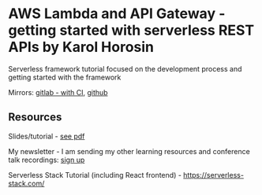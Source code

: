 # AWS Lambda and API Gateway - getting started with serverless REST APIs by Karol Horosin

Serverless framework tutorial focused on the development process and getting started with the framework

Mirrors: [gitlab - with CI](https://gitlab.com/horosin/serverless-js-tutorial), [github](https://github.com/horosin/serverless-js-tutorial)

## Resources

Slides/tutorial - [see pdf](tutorial.pdf)

My newsletter - I am sending my other learning resources and conference talk recordings: [sign up](https://mailchi.mp/a1db5198f63f/karol-horosin-conference-newsletter)


Serverless Stack Tutorial (including React frontend) - https://serverless-stack.com/
